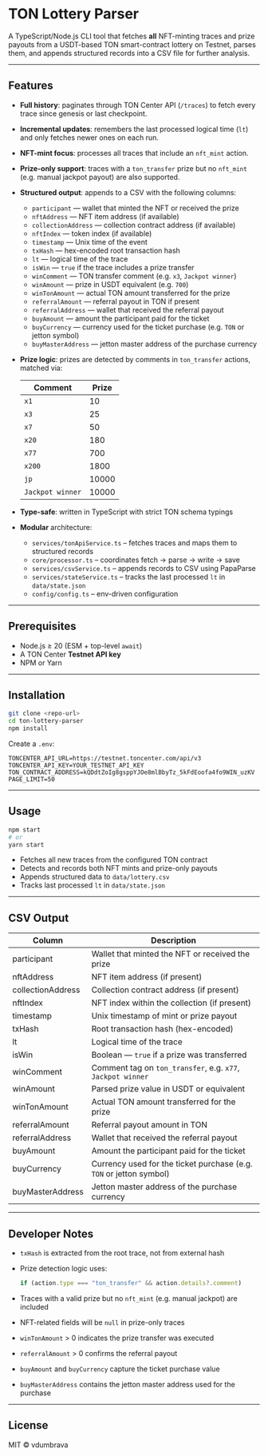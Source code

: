 # TON Lottery Parser

A TypeScript/Node.js CLI tool that fetches **all** NFT-minting traces and prize payouts from a USDT-based TON smart-contract lottery on Testnet, parses them, and appends structured records into a CSV file for further analysis.

---

## Features

- **Full history**: paginates through TON Center API (`/traces`) to fetch every trace since genesis or last checkpoint.
- **Incremental updates**: remembers the last processed logical time (`lt`) and only fetches newer ones on each run.
- **NFT-mint focus**: processes all traces that include an `nft_mint` action.
- **Prize-only support**: traces with a `ton_transfer` prize but no `nft_mint` (e.g. manual jackpot payout) are also supported.
- **Structured output**: appends to a CSV with the following columns:

  - `participant` — wallet that minted the NFT or received the prize
  - `nftAddress` — NFT item address (if available)
  - `collectionAddress` — collection contract address (if available)
  - `nftIndex` — token index (if available)
  - `timestamp` — Unix time of the event
  - `txHash` — hex-encoded root transaction hash
  - `lt` — logical time of the trace
  - `isWin` — `true` if the trace includes a prize transfer
  - `winComment` — TON transfer comment (e.g. `x3`, `Jackpot winner`)
  - `winAmount` — prize in USDT equivalent (e.g. `700`)
  - `winTonAmount` — actual TON amount transferred for the prize
  - `referralAmount` — referral payout in TON if present
  - `referralAddress` — wallet that received the referral payout
  - `buyAmount` — amount the participant paid for the ticket
  - `buyCurrency` — currency used for the ticket purchase (e.g. `TON` or jetton symbol)
  - `buyMasterAddress` — jetton master address of the purchase currency

- **Prize logic**: prizes are detected by comments in `ton_transfer` actions, matched via:

  | Comment          | Prize |
  | ---------------- | ----- |
  | `x1`             | 10    |
  | `x3`             | 25    |
  | `x7`             | 50    |
  | `x20`            | 180   |
  | `x77`            | 700   |
  | `x200`           | 1800  |
  | `jp`             | 10000 |
  | `Jackpot winner` | 10000 |

- **Type-safe**: written in TypeScript with strict TON schema typings
- **Modular** architecture:

  - `services/tonApiService.ts` – fetches traces and maps them to structured records
  - `core/processor.ts` – coordinates fetch → parse → write → save
  - `services/csvService.ts` – appends records to CSV using PapaParse
  - `services/stateService.ts` – tracks the last processed `lt` in `data/state.json`
  - `config/config.ts` – env-driven configuration

---

## Prerequisites

- Node.js ≥ 20 (ESM + top-level `await`)
- A TON Center **Testnet API key**
- NPM or Yarn

---

## Installation

```bash
git clone <repo-url>
cd ton-lottery-parser
npm install
```

Create a `.env`:

```dotenv
TONCENTER_API_URL=https://testnet.toncenter.com/api/v3
TONCENTER_API_KEY=YOUR_TESTNET_API_KEY
TON_CONTRACT_ADDRESS=kQDdtZoIg8gsppYJOe8mlBbyTz_5kFdEoofa4fo9WIN_uzKV
PAGE_LIMIT=50
```

---

## Usage

```bash
npm start
# or
yarn start
```

- Fetches all new traces from the configured TON contract
- Detects and records both NFT mints and prize-only payouts
- Appends structured data to `data/lottery.csv`
- Tracks last processed `lt` in `data/state.json`

---

## CSV Output

| Column            | Description                                                         |
| ----------------- | ------------------------------------------------------------------- |
| participant       | Wallet that minted the NFT or received the prize                    |
| nftAddress        | NFT item address (if present)                                       |
| collectionAddress | Collection contract address (if present)                            |
| nftIndex          | NFT index within the collection (if present)                        |
| timestamp         | Unix timestamp of mint or prize payout                              |
| txHash            | Root transaction hash (hex-encoded)                                 |
| lt                | Logical time of the trace                                           |
| isWin             | Boolean — `true` if a prize was transferred                         |
| winComment        | Comment tag on `ton_transfer`, e.g. `x77`, `Jackpot winner`         |
| winAmount         | Parsed prize value in USDT or equivalent                            |
| winTonAmount      | Actual TON amount transferred for the prize                         |
| referralAmount    | Referral payout amount in TON                                       |
| referralAddress   | Wallet that received the referral payout                            |
| buyAmount         | Amount the participant paid for the ticket                          |
| buyCurrency       | Currency used for the ticket purchase (e.g. `TON` or jetton symbol) |
| buyMasterAddress  | Jetton master address of the purchase currency                      |

---

## Developer Notes

- `txHash` is extracted from the root trace, not from external hash
- Prize detection logic uses:

  ```ts
  if (action.type === "ton_transfer" && action.details?.comment)
  ```

- Traces with a valid prize but no `nft_mint` (e.g. manual jackpot) are included
- NFT-related fields will be `null` in prize-only traces
- `winTonAmount` > 0 indicates the prize transfer was executed
- `referralAmount` > 0 confirms the referral payout
- `buyAmount` and `buyCurrency` capture the ticket purchase value
- `buyMasterAddress` contains the jetton master address used for the purchase

---

## License

MIT © vdumbrava
